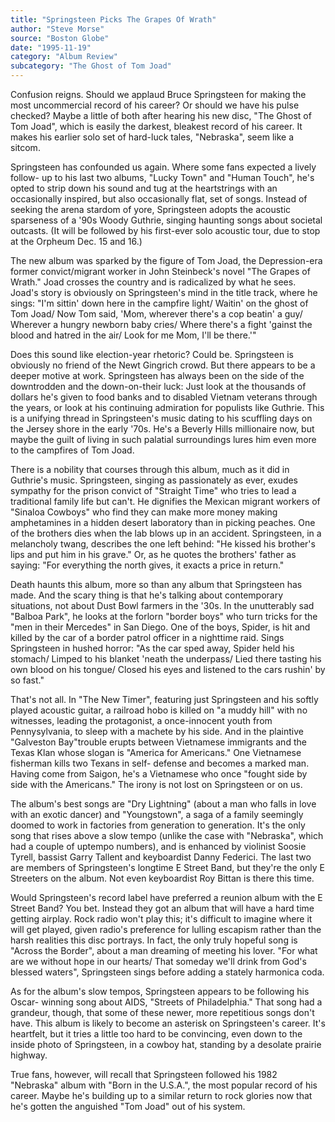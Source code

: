 ```yaml
---
title: "Springsteen Picks The Grapes Of Wrath"
author: "Steve Morse"
source: "Boston Globe"
date: "1995-11-19"
category: "Album Review"
subcategory: "The Ghost of Tom Joad"
---
```


Confusion reigns. Should we applaud Bruce Springsteen for making the most uncommercial record of his career? Or should we have his pulse checked? Maybe a little of both after hearing his new disc, "The Ghost of Tom Joad", which is easily the darkest, bleakest record of his career. It makes his earlier solo set of hard-luck tales, "Nebraska", seem like a sitcom.

Springsteen has confounded us again. Where some fans expected a lively follow- up to his last two albums, "Lucky Town" and "Human Touch", he's opted to strip down his sound and tug at the heartstrings with an occasionally inspired, but also occasionally flat, set of songs. Instead of seeking the arena stardom of yore, Springsteen adopts the acoustic sparseness of a '90s Woody Guthrie, singing haunting songs about societal outcasts. (It will be followed by his first-ever solo acoustic tour, due to stop at the Orpheum Dec. 15 and 16.)

The new album was sparked by the figure of Tom Joad, the Depression-era former convict/migrant worker in John Steinbeck's novel "The Grapes of Wrath." Joad crosses the country and is radicalized by what he sees. Joad's story is obviously on Springsteen's mind in the title track, where he sings: "I'm sittin' down here in the campfire light/ Waitin' on the ghost of Tom Joad/ Now Tom said, 'Mom, wherever there's a cop beatin' a guy/ Wherever a hungry newborn baby cries/ Where there's a fight 'gainst the blood and hatred in the air/ Look for me Mom, I'll be there.'"

Does this sound like election-year rhetoric? Could be. Springsteen is obviously no friend of the Newt Gingrich crowd. But there appears to be a deeper motive at work. Springsteen has always been on the side of the downtrodden and the down-on-their luck: Just look at the thousands of dollars he's given to food banks and to disabled Vietnam veterans through the years, or look at his continuing admiration for populists like Guthrie. This is a unifying thread in Springsteen's music dating to his scuffling days on the Jersey shore in the early '70s. He's a Beverly Hills millionaire now, but maybe the guilt of living in such palatial surroundings lures him even more to the campfires of Tom Joad.

There is a nobility that courses through this album, much as it did in Guthrie's music. Springsteen, singing as passionately as ever, exudes sympathy for the prison convict of "Straight Time" who tries to lead a traditional family life but can't. He dignifies the Mexican migrant workers of "Sinaloa Cowboys" who find they can make more money making amphetamines in a hidden desert laboratory than in picking peaches. One of the brothers dies when the lab blows up in an accident. Springsteen, in a melancholy twang, describes the one left behind: "He kissed his brother's lips and put him in his grave." Or, as he quotes the brothers' father as saying: "For everything the north gives, it exacts a price in return."

Death haunts this album, more so than any album that Springsteen has made. And the scary thing is that he's talking about contemporary situations, not about Dust Bowl farmers in the '30s. In the unutterably sad "Balboa Park", he looks at the forlorn "border boys" who turn tricks for the "men in their Mercedes" in San Diego. One of the boys, Spider, is hit and killed by the car of a border patrol officer in a nighttime raid. Sings Springsteen in hushed horror: "As the car sped away, Spider held his stomach/ Limped to his blanket 'neath the underpass/ Lied there tasting his own blood on his tongue/ Closed his eyes and listened to the cars rushin' by so fast."

That's not all. In "The New Timer", featuring just Springsteen and his softly played acoustic guitar, a railroad hobo is killed on "a muddy hill" with no witnesses, leading the protagonist, a once-innocent youth from Pennysylvania, to sleep with a machete by his side. And in the plaintive "Galveston Bay"trouble erupts between Vietnamese immigrants and the Texas Klan whose slogan is "America for Americans." One Vietnamese fisherman kills two Texans in self- defense and becomes a marked man. Having come from Saigon, he's a Vietnamese who once "fought side by side with the Americans." The irony is not lost on Springsteen or on us.

The album's best songs are "Dry Lightning" (about a man who falls in love with an exotic dancer) and "Youngstown", a saga of a family seemingly doomed to work in factories from generation to generation. It's the only song that rises above a slow tempo (unlike the case with "Nebraska", which had a couple of uptempo numbers), and is enhanced by violinist Soosie Tyrell, bassist Garry Tallent and keyboardist Danny Federici. The last two are members of Springsteen's longtime E Street Band, but they're the only E Streeters on the album. Not even keyboardist Roy Bittan is there this time.

Would Springsteen's record label have preferred a reunion album with the E Street Band? You bet. Instead they got an album that will have a hard time getting airplay. Rock radio won't play this; it's difficult to imagine where it will get played, given radio's preference for lulling escapism rather than the harsh realities this disc portrays. In fact, the only truly hopeful song is "Across the Border", about a man dreaming of meeting his lover. "For what are we without hope in our hearts/ That someday we'll drink from God's blessed waters", Springsteen sings before adding a stately harmonica coda.

As for the album's slow tempos, Springsteen appears to be following his Oscar- winning song about AIDS, "Streets of Philadelphia." That song had a grandeur, though, that some of these newer, more repetitious songs don't have. This album is likely to become an asterisk on Springsteen's career. It's heartfelt, but it tries a little too hard to be convincing, even down to the inside photo of Springsteen, in a cowboy hat, standing by a desolate prairie highway.

True fans, however, will recall that Springsteen followed his 1982 "Nebraska" album with "Born in the U.S.A.", the most popular record of his career. Maybe he's building up to a similar return to rock glories now that he's gotten the anguished "Tom Joad" out of his system.